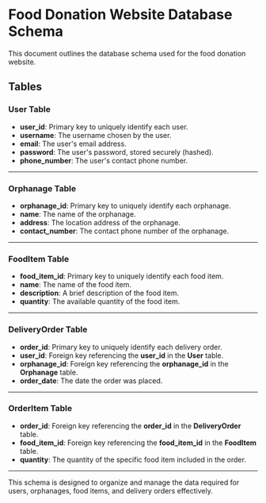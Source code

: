 # Food Donation Website Database Schema

This document outlines the database schema used for the food donation website.

## Tables

### **User Table**
- **user_id**: Primary key to uniquely identify each user.  
- **username**: The username chosen by the user.  
- **email**: The user's email address.  
- **password**: The user's password, stored securely (hashed).  
- **phone_number**: The user's contact phone number.  

---

### **Orphanage Table**
- **orphanage_id**: Primary key to uniquely identify each orphanage.  
- **name**: The name of the orphanage.  
- **address**: The location address of the orphanage.  
- **contact_number**: The contact phone number of the orphanage.  

---

### **FoodItem Table**
- **food_item_id**: Primary key to uniquely identify each food item.  
- **name**: The name of the food item.  
- **description**: A brief description of the food item.  
- **quantity**: The available quantity of the food item.  

---

### **DeliveryOrder Table**
- **order_id**: Primary key to uniquely identify each delivery order.  
- **user_id**: Foreign key referencing the **user_id** in the **User** table.  
- **orphanage_id**: Foreign key referencing the **orphanage_id** in the **Orphanage** table.  
- **order_date**: The date the order was placed.  

---

### **OrderItem Table**
- **order_id**: Foreign key referencing the **order_id** in the **DeliveryOrder** table.  
- **food_item_id**: Foreign key referencing the **food_item_id** in the **FoodItem** table.  
- **quantity**: The quantity of the specific food item included in the order.  

---

This schema is designed to organize and manage the data required for users, orphanages, food items, and delivery orders effectively.
